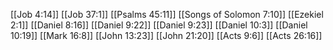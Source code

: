 [[Job 4:14]]
[[Job 37:1]]
[[Psalms 45:11]]
[[Songs of Solomon 7:10]]
[[Ezekiel 2:1]]
[[Daniel 8:16]]
[[Daniel 9:22]]
[[Daniel 9:23]]
[[Daniel 10:3]]
[[Daniel 10:19]]
[[Mark 16:8]]
[[John 13:23]]
[[John 21:20]]
[[Acts 9:6]]
[[Acts 26:16]]
